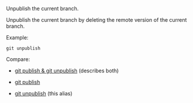Unpublish the current branch.

Unpublish the current branch by deleting the
remote version of the current branch.

Example:

```shell
git unpublish
```

Compare:

* [git publish & git unpublish](../git-publish-git-unpublish) (describes both)

* [git publish](../git-publish)

* [git unpublish](../git-unpublish) (this alias)
